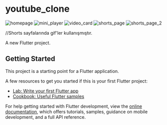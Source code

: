 # youtube_clone

![homepage](https://user-images.githubusercontent.com/115658787/209851321-a3afcc3c-def8-4d4f-b361-b93a7dbc3cee.PNG)
![mini_player](https://user-images.githubusercontent.com/115658787/209851349-cf57c5f4-520c-4ab1-a9bc-c2bfd25117d9.PNG)
![video_card](https://user-images.githubusercontent.com/115658787/209851416-fd768519-7073-4075-850a-2428b7cc0c7c.PNG)
![shorts_page](https://user-images.githubusercontent.com/115658787/209851463-df8d27b3-c97f-44f7-8683-d674c6fd445d.PNG) 
![shorts_page_2](https://user-images.githubusercontent.com/115658787/209851479-85799d7a-9083-49d1-ade1-ea845711c2d0.PNG)

//Shorts sayfalarında gif'ler kullanışmıştır.

A new Flutter project.

## Getting Started

This project is a starting point for a Flutter application.

A few resources to get you started if this is your first Flutter project:

- [Lab: Write your first Flutter app](https://docs.flutter.dev/get-started/codelab)
- [Cookbook: Useful Flutter samples](https://docs.flutter.dev/cookbook)

For help getting started with Flutter development, view the
[online documentation](https://docs.flutter.dev/), which offers tutorials,
samples, guidance on mobile development, and a full API reference.
